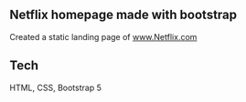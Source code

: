 ## Netflix homepage made with bootstrap
Created a static landing page of www.Netflix.com
## Tech

HTML, CSS, Bootstrap 5
